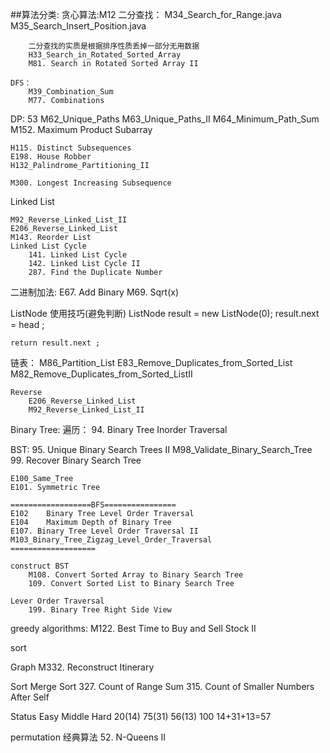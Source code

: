 ##算法分类:
	贪心算法:M12
	二分查找：
		M34_Search_for_Range.java
 		M35_Search_Insert_Position.java
 		
 		二分查找的实质是根据排序性质丢掉一部分无用数据
 		H33_Search_in_Rotated_Sorted_Array
 		M81. Search in Rotated Sorted Array II
	
	DFS：
		M39_Combination_Sum
		M77. Combinations
		
		
DP:
	53
	M62_Unique_Paths
	M63_Unique_Paths_II
	M64_Minimum_Path_Sum
	M152. Maximum Product Subarray
	
	H115. Distinct Subsequences
	E198. House Robber
	H132_Palindrome_Partitioning_II
	
	M300. Longest Increasing Subsequence
	
Linked List		
	
	
	M92_Reverse_Linked_List_II
	E206_Reverse_Linked_List
	M143. Reorder List
	Linked List Cycle
		141. Linked List Cycle
		142. Linked List Cycle II 
		287. Find the Duplicate Number
		
		
		
二进制加法:
	E67. Add Binary
	M69. Sqrt(x)

ListNode 使用技巧(避免判断)
	ListNode result = new ListNode(0);
	result.next = head ;
	
	return result.next ;
	
	
链表：
	M86_Partition_List
	E83_Remove_Duplicates_from_Sorted_List
	M82_Remove_Duplicates_from_Sorted_ListII
	
	
	Reverse
		E206_Reverse_Linked_List
		M92_Reverse_Linked_List_II
		
Binary Tree:
	遍历：
		94. Binary Tree Inorder Traversal
		
BST:
	95. Unique Binary Search Trees II 
	M98_Validate_Binary_Search_Tree
	99. Recover Binary Search Tree
	
	E100_Same_Tree
	E101. Symmetric Tree
	
	==================BFS================
	E102	Binary Tree Level Order Traversal
	E104	Maximum Depth of Binary Tree
	E107. Binary Tree Level Order Traversal II 
	M103_Binary_Tree_Zigzag_Level_Order_Traversal
	===================

	construct BST
		M108. Convert Sorted Array to Binary Search Tree 
		109. Convert Sorted List to Binary Search Tree
		
	Lever Order Traversal
		199. Binary Tree Right Side View
		
 greedy algorithms:
 	M122. Best Time to Buy and Sell Stock II 
 	
 	
 
 sort
 
 
 
 Graph
 	M332. Reconstruct Itinerary
 	
 	
 	
Sort
	Merge Sort
		327. Count of Range Sum
		315. Count of Smaller Numbers After Self
		
Status
	Easy	Middle	Hard
	20(14)	75(31)	56(13)    100    14+31+13=57    
 	

 permutation 经典算法
 	52. N-Queens II